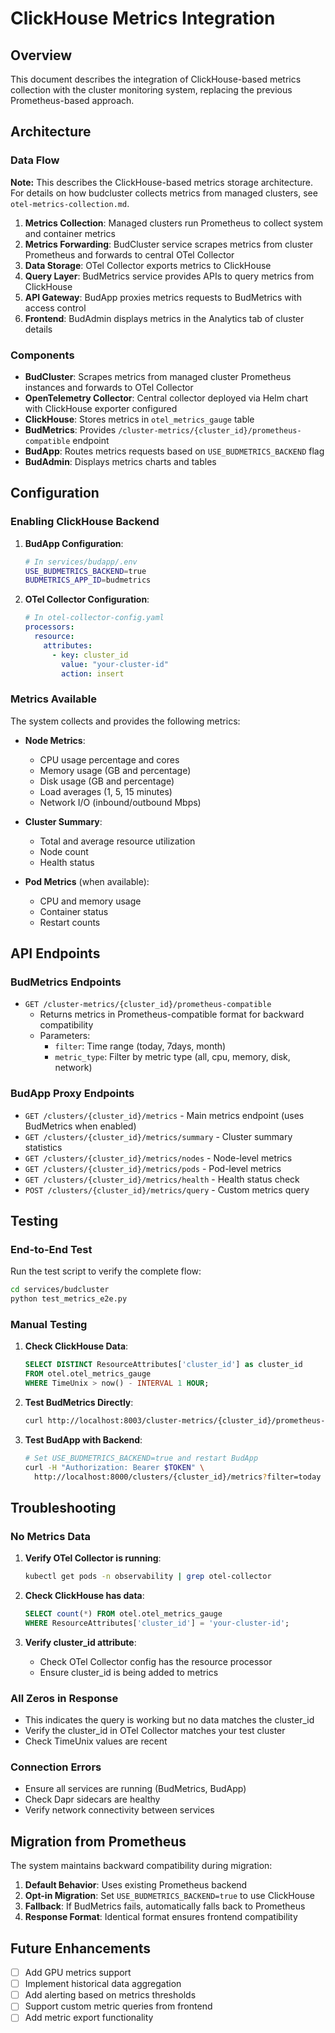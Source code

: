 # ClickHouse Metrics Integration

## Overview

This document describes the integration of ClickHouse-based metrics collection with the cluster monitoring system, replacing the previous Prometheus-based approach.

## Architecture

### Data Flow

**Note:** This describes the ClickHouse-based metrics storage architecture. For details on how budcluster collects metrics from managed clusters, see `otel-metrics-collection.md`.

1. **Metrics Collection**: Managed clusters run Prometheus to collect system and container metrics
2. **Metrics Forwarding**: BudCluster service scrapes metrics from cluster Prometheus and forwards to central OTel Collector
3. **Data Storage**: OTel Collector exports metrics to ClickHouse
4. **Query Layer**: BudMetrics service provides APIs to query metrics from ClickHouse
5. **API Gateway**: BudApp proxies metrics requests to BudMetrics with access control
6. **Frontend**: BudAdmin displays metrics in the Analytics tab of cluster details

### Components

- **BudCluster**: Scrapes metrics from managed cluster Prometheus instances and forwards to OTel Collector
- **OpenTelemetry Collector**: Central collector deployed via Helm chart with ClickHouse exporter configured
- **ClickHouse**: Stores metrics in `otel_metrics_gauge` table
- **BudMetrics**: Provides `/cluster-metrics/{cluster_id}/prometheus-compatible` endpoint
- **BudApp**: Routes metrics requests based on `USE_BUDMETRICS_BACKEND` flag
- **BudAdmin**: Displays metrics charts and tables

## Configuration

### Enabling ClickHouse Backend

1. **BudApp Configuration**:
   ```bash
   # In services/budapp/.env
   USE_BUDMETRICS_BACKEND=true
   BUDMETRICS_APP_ID=budmetrics
   ```

2. **OTel Collector Configuration**:
   ```yaml
   # In otel-collector-config.yaml
   processors:
     resource:
       attributes:
         - key: cluster_id
           value: "your-cluster-id"
           action: insert
   ```

### Metrics Available

The system collects and provides the following metrics:

- **Node Metrics**:
  - CPU usage percentage and cores
  - Memory usage (GB and percentage)
  - Disk usage (GB and percentage)
  - Load averages (1, 5, 15 minutes)
  - Network I/O (inbound/outbound Mbps)

- **Cluster Summary**:
  - Total and average resource utilization
  - Node count
  - Health status

- **Pod Metrics** (when available):
  - CPU and memory usage
  - Container status
  - Restart counts

## API Endpoints

### BudMetrics Endpoints

- `GET /cluster-metrics/{cluster_id}/prometheus-compatible`
  - Returns metrics in Prometheus-compatible format for backward compatibility
  - Parameters:
    - `filter`: Time range (today, 7days, month)
    - `metric_type`: Filter by metric type (all, cpu, memory, disk, network)

### BudApp Proxy Endpoints

- `GET /clusters/{cluster_id}/metrics` - Main metrics endpoint (uses BudMetrics when enabled)
- `GET /clusters/{cluster_id}/metrics/summary` - Cluster summary statistics
- `GET /clusters/{cluster_id}/metrics/nodes` - Node-level metrics
- `GET /clusters/{cluster_id}/metrics/pods` - Pod-level metrics
- `GET /clusters/{cluster_id}/metrics/health` - Health status check
- `POST /clusters/{cluster_id}/metrics/query` - Custom metrics query

## Testing

### End-to-End Test

Run the test script to verify the complete flow:

```bash
cd services/budcluster
python test_metrics_e2e.py
```

### Manual Testing

1. **Check ClickHouse Data**:
   ```sql
   SELECT DISTINCT ResourceAttributes['cluster_id'] as cluster_id
   FROM otel.otel_metrics_gauge
   WHERE TimeUnix > now() - INTERVAL 1 HOUR;
   ```

2. **Test BudMetrics Directly**:
   ```bash
   curl http://localhost:8003/cluster-metrics/{cluster_id}/prometheus-compatible?filter=today
   ```

3. **Test BudApp with Backend**:
   ```bash
   # Set USE_BUDMETRICS_BACKEND=true and restart BudApp
   curl -H "Authorization: Bearer $TOKEN" \
     http://localhost:8000/clusters/{cluster_id}/metrics?filter=today
   ```

## Troubleshooting

### No Metrics Data

1. **Verify OTel Collector is running**:
   ```bash
   kubectl get pods -n observability | grep otel-collector
   ```

2. **Check ClickHouse has data**:
   ```sql
   SELECT count(*) FROM otel.otel_metrics_gauge
   WHERE ResourceAttributes['cluster_id'] = 'your-cluster-id';
   ```

3. **Verify cluster_id attribute**:
   - Check OTel Collector config has the resource processor
   - Ensure cluster_id is being added to metrics

### All Zeros in Response

- This indicates the query is working but no data matches the cluster_id
- Verify the cluster_id in OTel Collector matches your test cluster
- Check TimeUnix values are recent

### Connection Errors

- Ensure all services are running (BudMetrics, BudApp)
- Check Dapr sidecars are healthy
- Verify network connectivity between services

## Migration from Prometheus

The system maintains backward compatibility during migration:

1. **Default Behavior**: Uses existing Prometheus backend
2. **Opt-in Migration**: Set `USE_BUDMETRICS_BACKEND=true` to use ClickHouse
3. **Fallback**: If BudMetrics fails, automatically falls back to Prometheus
4. **Response Format**: Identical format ensures frontend compatibility

## Future Enhancements

- [ ] Add GPU metrics support
- [ ] Implement historical data aggregation
- [ ] Add alerting based on metrics thresholds
- [ ] Support custom metric queries from frontend
- [ ] Add metric export functionality
